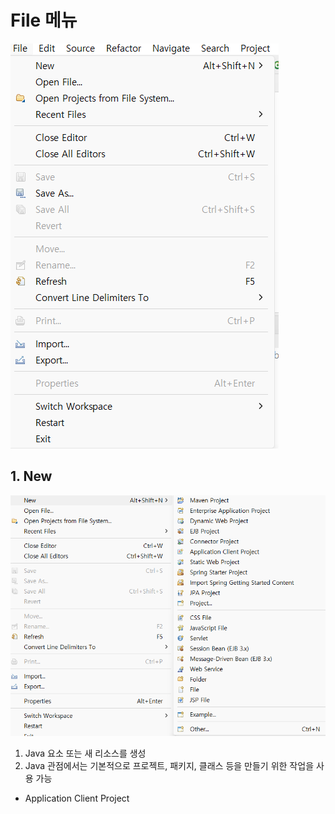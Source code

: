 # File 메뉴 

![alt text](image-2.png)

## 1. New 
![alt text](image-4.png)

1. Java 요소 또는 새 리소스를 생성 
2. Java 관점에서는 기본적으로 프로젝트, 패키지, 클래스 등을 만들기 위한 작업을 사용 가능 



- Application Client Project
